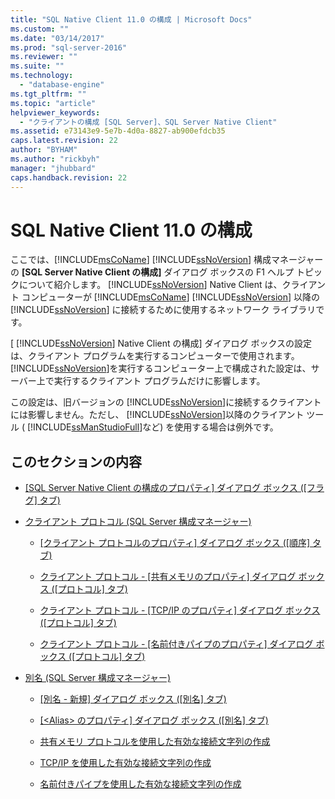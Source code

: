 ```yaml
---
title: "SQL Native Client 11.0 の構成 | Microsoft Docs"
ms.custom: ""
ms.date: "03/14/2017"
ms.prod: "sql-server-2016"
ms.reviewer: ""
ms.suite: ""
ms.technology: 
  - "database-engine"
ms.tgt_pltfrm: ""
ms.topic: "article"
helpviewer_keywords: 
  - "クライアントの構成 [SQL Server]、SQL Server Native Client"
ms.assetid: e73143e9-5e7b-4d0a-8827-ab900efdcb35
caps.latest.revision: 22
author: "BYHAM"
ms.author: "rickbyh"
manager: "jhubbard"
caps.handback.revision: 22
---
```

# SQL Native Client 11.0 の構成
  ここでは、[!INCLUDE[msCoName](../../includes/msconame-md.md)] [!INCLUDE[ssNoVersion](../../includes/ssnoversion-md.md)] 構成マネージャーの **[SQL Server Native Client の構成]** ダイアログ ボックスの F1 ヘルプ トピックについて紹介します。 [!INCLUDE[ssNoVersion](../../includes/ssnoversion-md.md)] Native Client は、クライアント コンピューターが [!INCLUDE[msCoName](../../includes/msconame-md.md)] [!INCLUDE[ssNoVersion](../../includes/ssnoversion-md.md)] 以降の [!INCLUDE[ssNoVersion](../../includes/ssnoversion-md.md)] に接続するために使用するネットワーク ライブラリです。  
  
 [ [!INCLUDE[ssNoVersion](../../includes/ssnoversion-md.md)] Native Client の構成] ダイアログ ボックスの設定は、クライアント プログラムを実行するコンピューターで使用されます。 [!INCLUDE[ssNoVersion](../../includes/ssnoversion-md.md)]を実行するコンピューター上で構成された設定は、サーバー上で実行するクライアント プログラムだけに影響します。  
  
 この設定は、旧バージョンの [!INCLUDE[ssNoVersion](../../includes/ssnoversion-md.md)]に接続するクライアントには影響しません。ただし、 [!INCLUDE[ssNoVersion](../../includes/ssnoversion-md.md)]以降のクライアント ツール ( [!INCLUDE[ssManStudioFull](../../includes/ssmanstudiofull-md.md)]など) を使用する場合は例外です。  
  
## このセクションの内容  
  
-   [[SQL Server Native Client の構成のプロパティ] ダイアログ ボックス &#40;[フラグ] タブ&#41;](../Topic/SQL%20Server%20Native%20Client%20Configuration%20Properties%20\(Flags%20Tab\).md)  
  
-   [クライアント プロトコル &#40;SQL Server 構成マネージャー&#41;](../../tools/configuration-manager/client-protocols-sql-server-configuration-manager.md)  
  
    -   [[クライアント プロトコルのプロパティ] ダイアログ ボックス &#40;[順序] タブ&#41;](../Topic/Client%20Protocols%20Properties%20\(Order%20Tab\).md)  
  
    -   [クライアント プロトコル - [共有メモリのプロパティ] ダイアログ ボックス &#40;[プロトコル] タブ&#41;](../Topic/Client%20Protocols%20-%20Shared%20Memory%20Properties%20\(Protocol%20Tab\).md)  
  
    -   [クライアント プロトコル - [TCP/IP のプロパティ] ダイアログ ボックス &#40;[プロトコル] タブ&#41;](../Topic/Client%20Protocols%20-%20TCP%20IP%20Properties%20\(Protocol%20Tab\).md)  
  
    -   [クライアント プロトコル - [名前付きパイプのプロパティ] ダイアログ ボックス &#40;[プロトコル] タブ&#41;](../Topic/Client%20Protocols%20-%20Named%20Pipes%20Properties%20\(Protocol%20Tab\).md)  
  
-   [別名 &#40;SQL Server 構成マネージャー&#41;](../../tools/configuration-manager/aliases-sql-server-configuration-manager.md)  
  
    -   [[別名 - 新規] ダイアログ ボックス &#40;[別名] タブ&#41;](../Topic/New%20Alias%20\(Alias%20Tab\).md)  
  
    -   [[&#60;Alias&#62; のプロパティ] ダイアログ ボックス &#40;[別名] タブ&#41;](../Topic/%3CAlias%3E%20Properties%20\(Alias%20Tab\).md)  
  
    -   [共有メモリ プロトコルを使用した有効な接続文字列の作成](../../tools/configuration-manager/creating-a-valid-connection-string-using-shared-memory-protocol.md)  
  
    -   [TCP/IP を使用した有効な接続文字列の作成](../../tools/configuration-manager/creating-a-valid-connection-string-using-tcp-ip.md)  
  
    -   [名前付きパイプを使用した有効な接続文字列の作成](../Topic/Creating%20a%20Valid%20Connection%20String%20Using%20Named%20Pipes.md)  
  
  